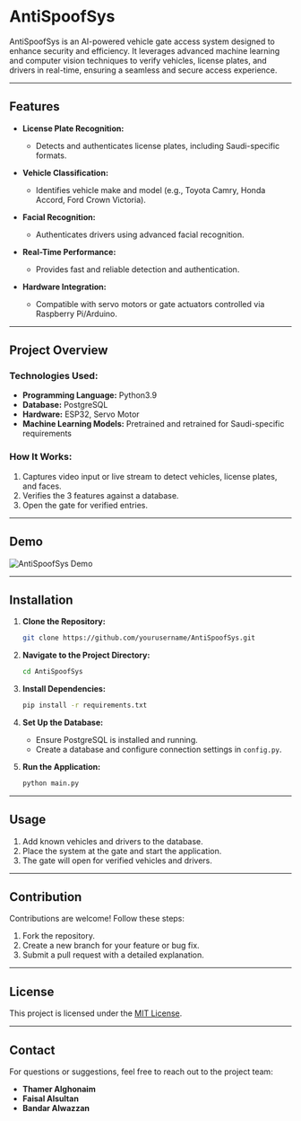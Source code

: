 # AntiSpoofSys

AntiSpoofSys is an AI-powered vehicle gate access system designed to enhance security and efficiency. It leverages advanced machine learning and computer vision techniques to verify vehicles, license plates, and drivers in real-time, ensuring a seamless and secure access experience.

---

## Features

- **License Plate Recognition:**
  - Detects and authenticates license plates, including Saudi-specific formats.
 

- **Vehicle Classification:**
  - Identifies vehicle make and model (e.g., Toyota Camry, Honda Accord, Ford Crown Victoria).

- **Facial Recognition:**
  - Authenticates drivers using advanced facial recognition.


- **Real-Time Performance:**
  - Provides fast and reliable detection and authentication.

- **Hardware Integration:**
  - Compatible with servo motors or gate actuators controlled via Raspberry Pi/Arduino.

---

## Project Overview

### **Technologies Used:**
- **Programming Language:** Python3.9
- **Database:** PostgreSQL
- **Hardware:** ESP32, Servo Motor
- **Machine Learning Models:** Pretrained and retrained for Saudi-specific requirements

### **How It Works:**
1. Captures video input or live stream to detect vehicles, license plates, and faces.
2. Verifies the 3 features against a database.
3. Open the gate for verified entries.

---

## Demo

![AntiSpoofSys Demo](result.gif)



---

## Installation

1. **Clone the Repository:**
   ```bash
   git clone https://github.com/yourusername/AntiSpoofSys.git
   ```

2. **Navigate to the Project Directory:**
   ```bash
   cd AntiSpoofSys
   ```

3. **Install Dependencies:**
   ```bash
   pip install -r requirements.txt
   ```

4. **Set Up the Database:**
   - Ensure PostgreSQL is installed and running.
   - Create a database and configure connection settings in `config.py`.

5. **Run the Application:**
   ```bash
   python main.py
   ```

---

## Usage

1. Add known vehicles and drivers to the database.
2. Place the system at the gate and start the application.
3. The gate will open for verified vehicles and drivers.

---

## Contribution

Contributions are welcome! Follow these steps:
1. Fork the repository.
2. Create a new branch for your feature or bug fix.
3. Submit a pull request with a detailed explanation.

---

## License

This project is licensed under the [MIT License](LICENSE).

---

## Contact

For questions or suggestions, feel free to reach out to the project team:
- **Thamer Alghonaim**
- **Faisal Alsultan**
- **Bandar Alwazzan**
